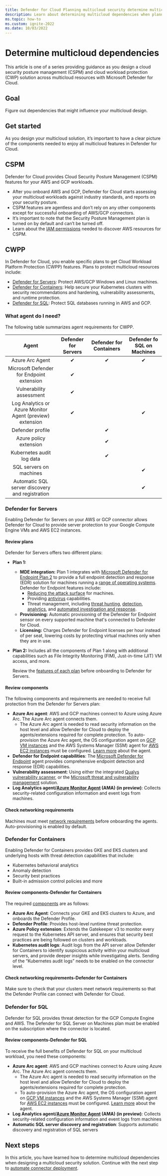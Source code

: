 ```yaml
---
title: Defender for Cloud Planning multicloud security determine multicloud dependencies CSPM CWPP guidance cloud workload protection
description: Learn about determining multicloud dependencies when planning multicloud deployment with Microsoft Defender for Cloud.
ms.topic: how-to
ms.custom: ignite-2022
ms.date: 10/03/2022
---
```


# Determine multicloud dependencies

This article is one of a series providing guidance as you design a cloud security posture management (CSPM) and cloud workload protection (CWP) solution across multicloud resources with Microsoft Defender for Cloud.

## Goal

Figure out dependencies that might influence your multicloud design.

## Get started

As you design  your multicloud solution, it’s important to have a clear picture of the components needed to enjoy all multicloud features in Defender for Cloud.

## CSPM

Defender for Cloud provides Cloud Security Posture Management (CSPM) features for your AWS and GCP workloads.

- After you onboard AWS and GCP, Defender for Cloud starts assessing your multicloud workloads against industry standards, and reports on your security posture.
- CSPM features are agentless and don’t rely on any other components except for successful onboarding of AWS/GCP connectors.
- It’s important to note that the Security Posture Management plan is turned on by default and can’t be turned off.
- Learn about the [IAM permissions](./quickstart-onboard-aws.md?pivots=env-settings) needed to discover AWS resources for CSPM.

## CWPP

In Defender for Cloud, you enable specific plans to get Cloud Workload Platform Protection (CWPP) features. Plans to protect multicloud resources include:

- [Defender for Servers](./defender-for-servers-introduction.md): Protect AWS/GCP Windows and Linux machines.
- [Defender for Containers](./defender-for-containers-introduction.md): Help secure your Kubernetes clusters with security recommendations and hardening, vulnerability assessments, and runtime protection.
- [Defender for SQL](./defender-for-sql-usage.md): Protect SQL databases running in AWS and GCP.

### What agent do I need?

The following table summarizes agent requirements for CWPP.

| Agent  |Defender for Servers|Defender for Containers|Defender fo SQL on Machines|
|:---:|:---:|:---:|:---:|
|Azure Arc Agent |  ✔  |  ✔ | ✔ |
|Microsoft Defender for Endpoint extension |✔|
|Vulnerability assessment| ✔| |
|Log Analytics or Azure Monitor Agent (preview) extension|✔| |✔|
|Defender profile| | ✔| |
|Azure policy extension | | ✔| |
|Kubernetes audit log data | | ✔| |
|SQL servers on machines | |  | ✔|
|Automatic SQL server discovery and registration | | | ✔|

### Defender for Servers

Enabling Defender for Servers on your AWS or GCP connector allows Defender for Cloud to provide server protection to your Google Compute Engine VMs and AWS EC2 instances.

#### Review plans

Defender for Servers offers two different plans:

- **Plan 1:**
  - **MDE integration:** Plan 1 integrates with [Microsoft Defender for Endpoint Plan 2](/microsoft-365/security/defender-endpoint/defender-endpoint-plan-1-2?view=o365-worldwide) to provide a full endpoint detection and response (EDR) solution for machines running a [range of operating systems](/microsoft-365/security/defender-endpoint/minimum-requirements?view=o365-worldwide). Defender for Endpoint features include:
    - [Reducing the attack surface](/microsoft-365/security/defender-endpoint/overview-attack-surface-reduction?view=o365-worldwide) for machines.
    - Providing [antivirus](/microsoft-365/security/defender-endpoint/next-generation-protection?view=o365-worldwide) capabilities.
    - Threat management, including [threat hunting](/microsoft-365/security/defender-endpoint/advanced-hunting-overview?view=o365-worldwide), [detection](/microsoft-365/security/defender-endpoint/overview-endpoint-detection-response?view=o365-worldwide), [analytics](/microsoft-365/security/defender-endpoint/threat-analytics?view=o365-worldwide), and [automated investigation and response](/microsoft-365/security/defender-endpoint/overview-endpoint-detection-response?view=o365-worldwide).
  - **Provisioning:** Automatic provisioning of the Defender for Endpoint sensor on every supported machine that's connected to Defender for Cloud.
  - **Licensing:** Charges Defender for Endpoint licenses per hour instead of per seat, lowering costs by protecting virtual machines only when they are in use.
- **Plan 2:** Includes all the components of Plan 1 along with additional capabilities such as File Integrity Monitoring (FIM), Just-in-time (JIT) VM access, and more.

    Review the [features of each plan](./defender-for-servers-introduction.md) before onboarding to Defender for Servers.

#### Review components

The following components and requirements are needed to receive full protection from the Defender for Servers plan:

- **Azure Arc agent**: AWS and GCP machines connect to Azure using Azure Arc. The Azure Arc agent connects them.
  - The Azure Arc agent is needed to read security information on the host level and allow Defender for Cloud to deploy the agents/extensions required for complete protection.
To auto-provision the Azure Arc agent, the OS configuration agent on [GCP VM instances](./quickstart-onboard-gcp.md?pivots=env-settings) and the AWS Systems Manager (SSM) agent for [AWS EC2 instances](./quickstart-onboard-aws.md?pivots=env-settings) must be configured. [Learn more](../azure-arc/servers/agent-overview.md) about the agent.
- **Defender for Endpoint capabilities**: The [Microsoft Defender for Endpoint](./integration-defender-for-endpoint.md?tabs=linux) agent provides comprehensive endpoint detection and response (EDR) capabilities.
- **Vulnerability assessment**: Using either the integrated [Qualys vulnerability scanner](./deploy-vulnerability-assessment-vm.md), or the [Microsoft threat and vulnerability management](/microsoft-365/security/defender-vulnerability-management/defender-vulnerability-management?view=o365-worldwide) solution.
- **Log Analytics agent/[Azure Monitor Agent](../azure-monitor/agents/agents-overview.md) (AMA) (in preview)**: Collects security-related configuration information and event logs from machines.

#### Check networking requirements

Machines must meet [network requirements](../azure-arc/servers/network-requirements.md?tabs=azure-cloud) before onboarding the agents.  Auto-provisioning is enabled by default.

### Defender for Containers

Enabling Defender for Containers provides GKE and EKS clusters and underlying hosts with threat detection capabilities that include:

- Kubernetes behavioral analytics
- Anomaly detection
- Security best practices
- Built-in admission control policies and more

#### Review components-Defender for Containers

The required [components](./defender-for-containers-introduction.md) are as follows:

- **Azure Arc Agent**: Connects your GKE and EKS clusters to Azure, and onboards the Defender Profile.
- **Defender Profile**: Provides host-level runtime threat protection.  
- **Azure Policy extension**: Extends the Gatekeeper v3 to monitor every request to the Kubernetes API server, and ensures that security best practices are being followed on clusters and workloads.
- **Kubernetes audit logs**: Audit logs from the API server allow Defender for Containers to identify suspicious activity within your multicloud servers, and provide deeper insights while investigating alerts. Sending of the “Kubernetes audit logs” needs to be enabled on the connector level.

#### Check networking requirements-Defender for Containers

Make sure to check that your clusters meet network requirements so that the Defender Profile can connect with Defender for Cloud.

### Defender for SQL

Defender for SQL provides threat detection for the GCP Compute Engine and AWS. The Defender for SQL Server on Machines plan must be enabled on the subscription where the connector is located.

#### Review components-Defender for SQL

To receive the full benefits of Defender for SQL on your multicloud workload, you need these components:

- **Azure Arc agent**: AWS and GCP machines connect to Azure using Azure Arc. The Azure Arc agent connects them.
  - The Azure Arc agent is needed to read security information on the host level and allow Defender for Cloud to deploy the agents/extensions required for complete protection.
  - To auto-provision the Azure Arc agent, the OS configuration agent on [GCP VM instances](./quickstart-onboard-gcp.md?pivots=env-settings) and the AWS Systems Manager (SSM) agent for [AWS EC2 instances](./quickstart-onboard-aws.md?pivots=env-settings) must be configured. [Learn more](../azure-arc/servers/agent-overview.md) about the agent.
- **Log Analytics agent/[Azure Monitor Agent](../azure-monitor/agents/agents-overview.md) (AMA) (in preview)**: Collects security-related configuration information and event logs from machines
- **Automatic SQL server discovery and registration**: Supports automatic discovery and registration of SQL servers

## Next steps

In this article, you have learned how to determine multicloud dependencies when designing a multicloud security solution. Continue with the next step to [automate connector deployment](plan-multicloud-security-automate-connector-deployment.md).